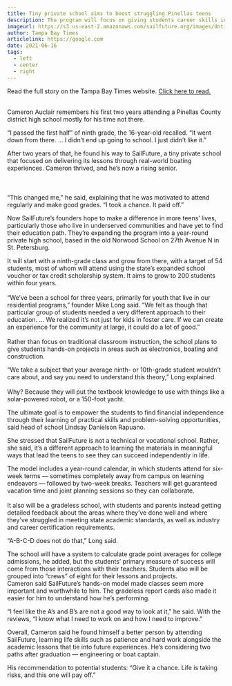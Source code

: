 ```yaml
---
title: Tiny private school aims to boost struggling Pinellas teens
description: The program will focus on giving students career skills in a real-life environment.
imageurl: https://s3.us-east-2.amazonaws.com/sailfuture.org/images/Untitled+design.png
author: Tampa Bay Times
articlelink: https://google.com
date: 2021-06-16
tags:
  - left
  - center
  - right
---
```

Read the full story on the Tampa Bay Times website. <a href="https://www.tampabay.com/news/education/2021/06/16/tiny-private-school-aims-to-boost-struggling-pinellas-teens/">Click here to read.</a>
<br>
<br>

Cameron Auclair remembers his first two years attending a Pinellas County district high school mostly for his time not there.

“I passed the first half” of ninth grade, the 16-year-old recalled. “It went down from there. ... I didn’t end up going to school. I just didn’t like it.”

After two years of that, he found his way to SailFuture, a tiny private school that focused on delivering its lessons through real-world boating experiences. Cameron thrived, and he’s now a rising senior.
<br><br>
        <!-- <img class="w-full rounded-lg" src="https://res.cloudinary.com/dbhwzxw0k/image/upload/v1570812746/12139990_831801776932307_5974419264370140447_o.jpg" alt="" width="1310" height="873"> -->
<br><br>
“This changed me,” he said, explaining that he was motivated to attend regularly and make good grades. “I took a chance. It paid off.”

Now SailFuture’s founders hope to make a difference in more teens’ lives, particularly those who live in underserved communities and have yet to find their education path. They’re expanding the program into a year-round private high school, based in the old Norwood School on 27th Avenue N in St. Petersburg.

It will start with a ninth-grade class and grow from there, with a target of 54 students, most of whom will attend using the state’s expanded school voucher or tax credit scholarship system. It aims to grow to 200 students within four years.
<br><br>
“We’ve been a school for three years, primarily for youth that live in our residential programs,” founder Mike Long said. “We felt as though that particular group of students needed a very different approach to their education. ... We realized it’s not just for kids in foster care. If we can create an experience for the community at large, it could do a lot of good.”
<br>
<br>
Rather than focus on traditional classroom instruction, the school plans to give students hands-on projects in areas such as electronics, boating and construction.

“We take a subject that your average ninth- or 10th-grade student wouldn’t care about, and say you need to understand this theory,” Long explained.
<br>
<br>
Why? Because they will put the textbook knowledge to use with things like a solar-powered robot, or a 150-foot yacht.

The ultimate goal is to empower the students to find financial independence through their learning of practical skills and problem-solving opportunities, said head of school Lindsay Danielson Rapuano.

She stressed that SailFuture is not a technical or vocational school. Rather, she said, it’s a different approach to learning the materials in meaningful ways that lead the teens to see they can succeed independently in life.

The model includes a year-round calendar, in which students attend for six-week terms — sometimes completely away from campus on learning endeavors — followed by two-week breaks. Teachers will get guaranteed vacation time and joint planning sessions so they can collaborate.
<br></br>
It also will be a gradeless school, with students and parents instead getting detailed feedback about the areas where they’ve done well and where they’ve struggled in meeting state academic standards, as well as industry and career certification requirements.

“A-B-C-D does not do that,” Long said.

The school will have a system to calculate grade point averages for college admissions, he added, but the students’ primary measure of success will come from those interactions with their teachers. Students also will be grouped into “crews” of eight for their lessons and projects.
</br>
Cameron said SailFuture’s hands-on model made classes seem more important and worthwhile to him. The gradeless report cards also made it easier for him to understand how he’s performing.

“I feel like the A’s and B’s are not a good way to look at it,” he said. With the reviews, “I know what I need to work on and how I need to improve.”

Overall, Cameron said he found himself a better person by attending SailFuture, learning life skills such as patience and hard work alongside the academic lessons that tie into future experiences. He’s considering two paths after graduation — engineering or boat captain.

His recommendation to potential students: “Give it a chance. Life is taking risks, and this one will pay off.”